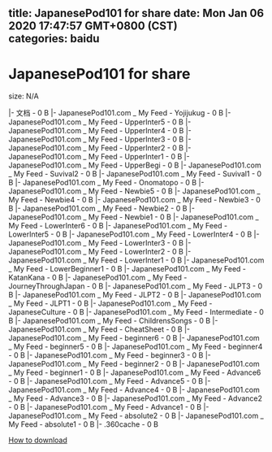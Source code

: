 
title: JapanesePod101 for share
date: Mon Jan 06 2020 17:47:57 GMT+0800 (CST)    
categories: baidu
---

# JapanesePod101 for share
size: N/A
 
 
|- 文档 - 0 B
|- JapanesePod101.com _ My Feed - Yojijukug - 0 B
|- JapanesePod101.com _ My Feed - UpperInter5 - 0 B
|- JapanesePod101.com _ My Feed - UpperInter4 - 0 B
|- JapanesePod101.com _ My Feed - UpperInter3 - 0 B
|- JapanesePod101.com _ My Feed - UpperInter2 - 0 B
|- JapanesePod101.com _ My Feed - UpperInter1 - 0 B
|- JapanesePod101.com _ My Feed - UpperBegi - 0 B
|- JapanesePod101.com _ My Feed - Suvival2 - 0 B
|- JapanesePod101.com _ My Feed - Suvival1 - 0 B
|- JapanesePod101.com _ My Feed - Onomatopo - 0 B
|- JapanesePod101.com _ My Feed - Newbie5 - 0 B
|- JapanesePod101.com _ My Feed - Newbie4 - 0 B
|- JapanesePod101.com _ My Feed - Newbie3 - 0 B
|- JapanesePod101.com _ My Feed - Newbie2 - 0 B
|- JapanesePod101.com _ My Feed - Newbie1 - 0 B
|- JapanesePod101.com _ My Feed - LowerInter6 - 0 B
|- JapanesePod101.com _ My Feed - LowerInter5 - 0 B
|- JapanesePod101.com _ My Feed - LowerInter4 - 0 B
|- JapanesePod101.com _ My Feed - LowerInter3 - 0 B
|- JapanesePod101.com _ My Feed - LowerInter2 - 0 B
|- JapanesePod101.com _ My Feed - LowerInter1 - 0 B
|- JapanesePod101.com _ My Feed - LowerBeginner1 - 0 B
|- JapanesePod101.com _ My Feed - KatanKana - 0 B
|- JapanesePod101.com _ My Feed - JourneyThroughJapan - 0 B
|- JapanesePod101.com _ My Feed - JLPT3 - 0 B
|- JapanesePod101.com _ My Feed - JLPT2 - 0 B
|- JapanesePod101.com _ My Feed - JLPT1 - 0 B
|- JapanesePod101.com _ My Feed - JapaneseCulture - 0 B
|- JapanesePod101.com _ My Feed - Intermediate - 0 B
|- JapanesePod101.com _ My Feed - ChildrensSongs - 0 B
|- JapanesePod101.com _ My Feed - CheatSheet - 0 B
|- JapanesePod101.com _ My Feed - beginner6 - 0 B
|- JapanesePod101.com _ My Feed - beginner5 - 0 B
|- JapanesePod101.com _ My Feed - beginner4 - 0 B
|- JapanesePod101.com _ My Feed - beginner3 - 0 B
|- JapanesePod101.com _ My Feed - beginner2 - 0 B
|- JapanesePod101.com _ My Feed - beginner1 - 0 B
|- JapanesePod101.com _ My Feed - Advance6 - 0 B
|- JapanesePod101.com _ My Feed - Advance5 - 0 B
|- JapanesePod101.com _ My Feed - Advance4 - 0 B
|- JapanesePod101.com _ My Feed - Advance3 - 0 B
|- JapanesePod101.com _ My Feed - Advance2 - 0 B
|- JapanesePod101.com _ My Feed - Advance1 - 0 B
|- JapanesePod101.com _ My Feed - absolute2 - 0 B
|- JapanesePod101.com _ My Feed - absolute1 - 0 B
|- .360cache - 0 B

[How to download](https://bpcam.bemobtrk.com/go/2ceec3aa-1ca2-46d6-b9ff-aaa5c184517c?jno=3494)